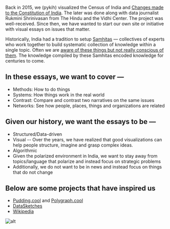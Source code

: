 Back in 2015, we (pykih) visualized the Census of India and [Changes made to the Constitution of India](http://constitution-of-india.pykih.com). The later was done along with data journalist Rukmini Shrinivasan from The Hindu and the Vidhi Center. The project was well-received. Since then, we have wanted to start our own site or initiative with visual essays on issues that matter.

Historically, India had a tradition to setup [Samhitas](https://en.m.wikipedia.org/wiki/Samhita#Post-Vedic_Samhitas) — collectives of experts who work together to build systematic collection of knowledge within a single topic. Often we are [aware of these things but not really conscious of them](https://www.philosophyetc.net/2004/09/analytic-knife.html). The knowledge compiled by these Samhitas encoded knowledge for centuries to come.

## In these essays, we want to cover —
* Methods: How to do things
* Systems: How things work in the real world
* Contrast: Compare and contrast two narratives on the same issues
* Networks: See how people, places, things and organizations are related

## Given our history, we want the essays to be —
* Structured/Data-driven
* Visual -- Over the years, we have realized that good visualizations can help people structure, imagine and grasp complex ideas.
* Algorithmic
* Given the polarized environment in India, we want to stay away from topics/language that polarize and instead focus on strategic problems
* Additionally, we do not want to be in news and instead focus on things that do not change

## Below are some projects that have inspired us
 
* [Pudding.cool](https://pudding.cool/) and [Polygraph.cool](http://polygraph.cool/)
* [DataSketches](http://www.datasketch.es/)
* [Wikipedia](https://www.Wikipedia.org)

![alt](https://raw.githubusercontent.com/readsamhita/FYI/master/7923DA20-2913-40A2-9B64-14113ACACFA5.png)
